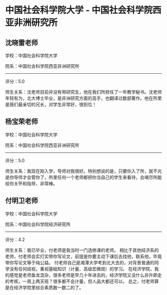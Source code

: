 # 中国社会科学院大学 - 中国社会科学院西亚非洲研究所

## 沈晓雷老师

学校：中国社会科学院大学

院系：中国社会科学院西亚非洲研究所

* * *

评分：5.0

师生关系：沈老师目前并没有带研究生，他在我们所担任了一年教学秘书。沈老师年轻有为，北大博士毕业，是非洲研究方面的高手，也翻译过数部著作。他在所里是我们最亲切的兄长，对学生非常好，很到位！

## 杨宝荣老师

学校：中国社会科学院大学

院系：中国社会科学院西亚非洲研究所

* * *

评分：5.0

师生关系：我现在刚入学，导师对我很好。特别想说的是，只要你入了所，就不光是你导师才会管你了，所里任何一个老师都把你当自己的学生来看待，会竭尽所能给你关怀和指导，非常棒。

## 付明卫老师

学校：中国社会科学院大学

院系：中国社会科学院经济研究所

* * *

评分：4.2

师生关系：我已毕业，付老师是我当时一门选修课的老师。 相比于其他经济系的老师，付老师会实打实带你写论文，前提是你要主动下课后去找他，联系他，毕竟带你写论文等于纯公益。 付老师自己是湘潭大学考到北大去的，对背景普通的同学没有任何歧视，重视基础知识（计量、高级宏微观）的学习。
         在经济学院，我的感觉是老师鱼龙混杂，很多老师是早几十年进去的，经济学院又没什么非升即走的考核，一周上两天班？很多都不会计量，但人品大都还可以。 总之，付老师算是在经济学院里综合素质数一数二的了。 
